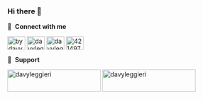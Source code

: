 ### Hi there 👋
🔗 &nbsp;**Connect with me**
<p align="left">
<a href="https://dev.to/bydavy" target="blank"><img align="center" src="https://cdn.jsdelivr.net/npm/simple-icons@3.0.1/icons/dev-dot-to.svg" alt="bydavy" height="30" width="40" /></a>
<a href="https://twitter.com/davyleggieri" target="blank"><img align="center" src="https://raw.githubusercontent.com/rahuldkjain/github-profile-readme-generator/master/src/images/icons/Social/twitter.svg" alt="davyleggieri" height="30" width="40" /></a>
<a href="https://www.linkedin.com/in/davyleggieri/" target="blank"><img align="center" src="https://raw.githubusercontent.com/rahuldkjain/github-profile-readme-generator/master/src/images/icons/Social/linked-in-alt.svg" alt="davyleggieri" height="30" width="40" /></a>
<a href="https://stackoverflow.com/users/1691331/" target="blank"><img align="center" src="https://raw.githubusercontent.com/rahuldkjain/github-profile-readme-generator/master/src/images/icons/Social/stack-overflow.svg" alt="4214976" height="30" width="40" /></a>

🙏 &nbsp;**Support**
<p align="left">
<a href="https://ko-fi.com/davyleggieri"> <img align="center" src="https://cdn.ko-fi.com/cdn/kofi3.png?v=3" height="50" width="210" alt="davyleggieri" /></a>
<a href="https://www.buymeacoffee.com/davyleggieri"> <img align="center" src="https://cdn.buymeacoffee.com/buttons/v2/default-yellow.png" height="50" width="210" alt="davyleggieri" /></a>
